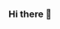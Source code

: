 ### Hi there 👋

<!--
**Jmar96/Jmar96** is a ✨ _special_ ✨ repository because its `README.md` (this file) appears on your GitHub profile.

Here are some ideas to get you started:

- 🔭 I’m currently working on Fujitsu.
- 🌱 I’m currently learning Python.
- 👯 I’m looking to collaborate on any Web Development Project.
- 🤔 I’m looking for help with Azure.
- 💬 Ask me about Web Developement.
- 📫 How to reach me: Email.
- 😄 Pronouns: Him.
- ⚡ Fun fact: I am half finish.
-->
